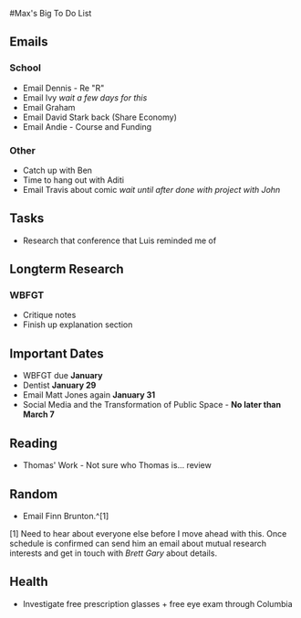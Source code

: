 #Max's Big To Do List

## Emails

### School

* Email Dennis - Re "R"
* Email Ivy *wait a few days for this*
* Email Graham
* Email David Stark back (Share Economy)
* Email Andie - Course and Funding

### Other

* Catch up with Ben
* Time to hang out with Aditi
* Email Travis about comic *wait until after done with project with John*

## Tasks

* Research that conference that Luis reminded me of

## Longterm Research

### WBFGT

* Critique notes
* Finish up explanation section

## Important Dates

* WBFGT due **January**
* Dentist **January 29**
* Email Matt Jones again **January 31**
* Social Media and the Transformation of Public Space - **No later than March 7**

## Reading

* Thomas' Work - Not sure who Thomas is... review

## Random

* Email Finn Brunton.^[1]

[1] Need to hear about everyone else before I move ahead with this. Once schedule is confirmed can send him an email about mutual research interests and get in touch with *Brett Gary* about details.

## Health

* Investigate free prescription glasses + free eye exam through Columbia
